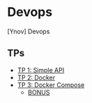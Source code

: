 # Devops

[Ynov] Devops

## TPs

-   [TP 1: Simple API](./tp1/)
-   [TP 2: Docker](./tp2/)
-   [TP 3: Docker Compose](./tp1/)
    -   [BONUS](./Bonus%20TP03/)
